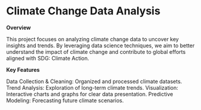# Climate Change Data Analysis
**Overview**

This project focuses on analyzing climate change data to uncover key insights and trends. By leveraging data science techniques, we aim to better understand the impact of climate change and contribute to global efforts aligned with SDG: Climate Action.

**Key Features**

Data Collection & Cleaning: Organized and processed climate datasets.
Trend Analysis: Exploration of long-term climate trends.
Visualization: Interactive charts and graphs for clear data presentation.
Predictive Modeling: Forecasting future climate scenarios.
